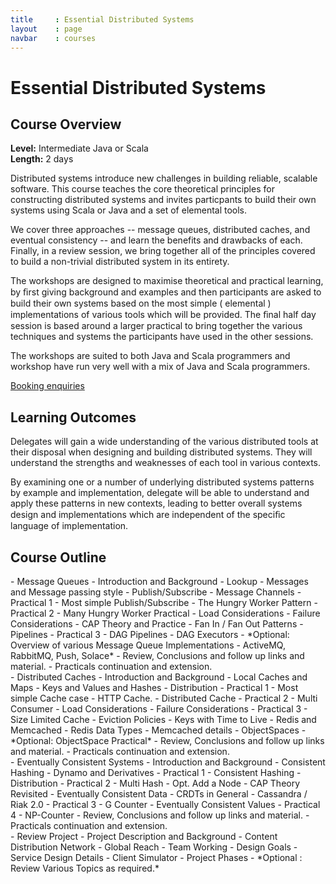 ```yaml
---
title     : Essential Distributed Systems
layout    : page
navbar    : courses
---
```


# Essential Distributed Systems

## Course Overview

**Level:** Intermediate Java or Scala<br>
**Length:** 2 days

Distributed systems introduce new challenges in building reliable, scalable software. This course teaches the core theoretical principles for constructing distributed systems and invites particpants to build their own systems using Scala or Java and a set of elemental tools.

We cover three approaches -- message queues, distributed caches, and eventual consistency -- and learn the benefits and drawbacks of each. Finally, in a review session, we bring together all of the principles covered to build a non-trivial distributed system in its entirety.

The workshops are designed to maximise theoretical and practical learning, by ﬁrst giving background and examples and then participants are asked to build their own systems based on the most simple ( elemental ) implementations of various tools which will be provided. The ﬁnal half day session is based around a larger practical to bring together the various techniques and systems the participants have used in the other sessions.

The workshops are suited to both Java and Scala programmers and workshop have run very well with a mix of Java and Scala programmers.

<p>
  <a class="btn btn-primary" href="/enquiries.html?course=essential-distributed-systems">Booking enquiries</a>
</p>

## Learning Outcomes

Delegates will gain a wide understanding of the various distributed tools at their disposal when designing and building distributed systems. They will understand the strengths and weaknesses of each tool in various contexts.

By examining one or a number of underlying distributed systems patterns by example and implementation, delegate will be able to understand and apply these patterns in new contexts, leading to better overall systems design and implementations which are independent of the speciﬁc language of implementation.

## Course Outline

<div class="row">
  <div class="col-sm-6">
 - Message Queues
   - Introduction and Background
   - Lookup
   - Messages and Message passing style
   - Publish/Subscribe
   - Message Channels
   - Practical 1 - Most simple Publish/Subscribe
   - The Hungry Worker Pattern
   - Practical 2 - Many Hungry Worker Practical
   - Load Considerations
   - Failure Considerations
   - CAP Theory and Practice
   - Fan In / Fan Out Patterns
   - Pipelines
   - Practical 3 - DAG Pipelines
   - DAG Executors
   - *Optional: Overview of various Message Queue Implementations - ActiveMQ, RabbitMQ, Push, Solace*
   - Review, Conclusions and follow up links and material.
   - Practicals continuation and extension.
  </div>

  <div class="col-sm-6">
 - Distributed Caches
    - Introduction and Background
       - Local Caches and Maps
       - Keys and Values and Hashes
       - Distribution
    - Practical 1 - Most simple Cache case - HTTP Cache.
    - Distributed Cache
    - Practical 2 - Multi Consumer
    - Load Considerations
    - Failure Considerations
    - Practical 3 - Size Limited Cache
       - Eviction Policies
    - Keys with Time to Live
    - Redis and Memcached
       - Redis Data Types
       - Memcached details
    - ObjectSpaces
       - *Optional: ObjectSpace Practical*
    - Review, Conclusions and follow up links and material.
    - Practicals continuation and extension.
  </div>
</div>

<div class="row">
  <div class="col-sm-6">
 - Eventually Consistent Systems
    - Introduction and Background
       - Consistent Hashing
       - Dynamo and Derivatives
    - Practical 1 - Consistent Hashing
    - Distribution
    - Practical 2 - Multi Hash
       - Opt. Add a Node
    - CAP Theory Revisited
    - Eventually Consistent Data
    - CRDTs in General
       - Cassandra / Riak 2.0
    - Practical 3 - G Counter
    - Eventually Consistent Values
    - Practical 4 - NP-Counter
    - Review, Conclusions and follow up links and material.
    - Practicals continuation and extension.
  </div>

  <div class="col-sm-6">
 - Review Project
    - Project Description and Background
       - Content Distribution Network
       - Global Reach
       - Team Working
    - Design Goals
    - Service Design Details
    - Client Simulator
    - Project Phases
    - *Optional : Review Various Topics as required.*
  </div>
</div>